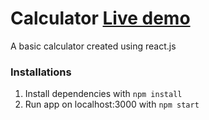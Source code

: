 # Calculator [Live demo](https://javascript-calculator-reactjs.herokuapp.com/)

A basic calculator created using react.js

### Installations

1. Install dependencies with `npm install`
2. Run app on localhost:3000 with `npm start`
